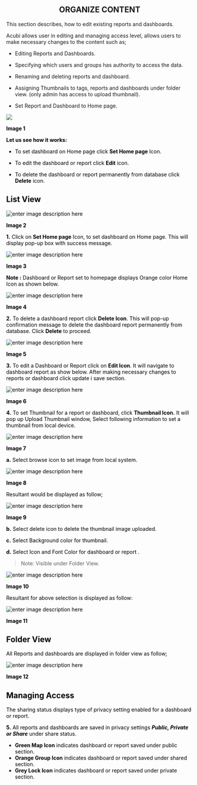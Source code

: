 


<center><h2>ORGANIZE CONTENT</h2></center>

This section describes, how to edit existing reports and dashboards. 

Acubi allows user in editing and managing access level, allows  users to make necessary changes to the content such as;

   -  Editing Reports and Dashboards.
   
   -  Specifying which users and groups has authority to access the data.
   
   -  Renaming and deleting reports and dashboard.
   
   - Assigning Thumbnails to tags, reports and dashboards under folder view. (only admin has access to upload thumbnail).
   
   -  Set Report and Dashboard to Home page.
   
   ![
](https://raw.githubusercontent.com/sv18042016/fp1/2c3e9b591017dd6316a4091ad35abfae69bf2082/images/New_version5/UD_Edit_Content_Image1.png)

<b><font color = "Black"> Image 1</b>

<b>Let us see how it works:</b>

- To set dashboard on Home page click <b>Set Home page</b> Icon.

- To edit the dashboard or report click  <B>Edit</B>  icon.

- To delete the dashboard or report permanently from database click <b>Delete</b>  icon.

## List View

![enter image description here](https://raw.githubusercontent.com/sv18042016/fp1/18f509e51a93084b4774b4970dc8760ba105bb3d/images/New_version5/TD_Organize_Image2.png)
 
  <b><Font color = " black">Image 2</font></b>
  
<b>1.</b>  Click on  <b>Set Home page</b>  Icon, to set dashboard on Home page.  This will display pop-up box with success message.

![enter image description here](https://raw.githubusercontent.com/sv18042016/fp1/0bec2242e2916cda50b243dc8532006a4c45a72e/images/New_version5/TD_Organize_Image3.png)
  
  <b><Font color = " black">Image 3</font></b>
  
 <b>Note :</b> Dashboard or Report set to homepage displays Orange color Home Icon as shown below.

![enter image description here](https://raw.githubusercontent.com/sv18042016/fp1/0bec2242e2916cda50b243dc8532006a4c45a72e/images/New_version5/TD_Organize_Image4.png)
 
  <b><Font color = " black">Image 4</font></b>

<b>2.</b> To delete a dashboard report  click  <b>Delete Icon</b>. This will pop-up confirmation message to delete the dashboard report permanently from database. Click <b>Delete</b> to proceed.

![enter image description here](https://raw.githubusercontent.com/sv18042016/fp1/92133e0dc108c61f31b1c9f83a70fc58307581f8/images/New_version5/TD_Organize_Image5.png)

 <b><Font color = " black">Image 5</font></b>


<b>3.</b>  To edit a Dashboard or Report click on <b>Edit Icon</b>. It will navigate to dashboard report as show below.
After making necessary changes to reports or dashboard click update i save section.

![enter image description here](https://raw.githubusercontent.com/sv18042016/fp1/20d14f3f25bb74d93059efb55c8ac118064c337a/images/New_version5/TD_Organize_Image6.png)

 <b><Font color = " black">Image 6</font></b>


<b>4.</b> To set Thumbnail for a report or dashboard, click <b>Thumbnail Icon.</b> It will pop up Upload Thumbnail window, Select following information to set a thumbnail from local device.

![enter image description here](https://raw.githubusercontent.com/sv18042016/fp1/f04580c65237586e452cd0cea80df439cff9157c/images/New_version5/UD_Acubi_Login7.png)

 <b><Font color = " black">Image 7</font></b>

<b> a.</b> Select browse icon to set image from local system.

![enter image description here](https://raw.githubusercontent.com/sv18042016/fp1/f04580c65237586e452cd0cea80df439cff9157c/images/New_version5/TD_Organize_Image7.png)

 <b><Font color = " black">Image 8</font></b>

Resultant would be displayed as follow;

![enter image description here](https://raw.githubusercontent.com/sv18042016/fp1/f04580c65237586e452cd0cea80df439cff9157c/images/New_version5/TD_Organize_Image8.png)

 <b><Font color = " black">Image 9</font></b>

<b>b.</b> Select delete icon to delete the thumbnail image uploaded.

<b>c.</b> Select Background color for thumbnail.

<b>d.</b> Select Icon and Font Color for dashboard or report .

> Note: Visible under Folder View.


![enter image description here](https://raw.githubusercontent.com/sv18042016/fp1/f6c5126e7a3365a91017739e8cb5c3130e67a407/images/New_version5/TD_Organize_Image10.png)

 <b><Font color = " black">Image 10</font></b>

Resultant for above selection is displayed as follow:

![enter image description here](https://raw.githubusercontent.com/sv18042016/fp1/f04580c65237586e452cd0cea80df439cff9157c/images/New_version5/TD_Organize_Image9.png)

 <b><Font color = " black">Image 11</font></b>

## Folder View

All Reports and dashboards are displayed in folder view as follow;

![enter image description here](https://raw.githubusercontent.com/sv18042016/fp1/360f7f7b4cdeff4cb5aae7d037c76d8b0564c54e/images/New_version5/TD_Organize_Image11.png)

 <b><Font color = " black">Image 12</font></b>


## Managing Access

The sharing status displays type of privacy setting enabled for a dashboard or report.

<b>5.</b> All reports and dashboards are saved in privacy settings <i><b>Public, Private or Share</b></i> under share status. 

-   <b>Green Map Icon</b> indicates dashboard or report saved under public section.
-   <b>Orange Group Icon</b> indicates dashboard or report saved under shared section.
-   <b>Grey Lock Icon</b> indicates dashboard or report saved under private section.


<!--stackedit_data:
eyJoaXN0b3J5IjpbLTE5ODI4Mzk0MzAsLTk5OTY3MjI0MywtOD
QzNDE2MjY4LDE0NTg3Njk5NCwtODU2OTIxNjE5LDExODA0NDg4
MzEsMTM5NzUwNzc0NSwtNjgxNTg4MDMxLC0xMTk0MTY4MzczLC
0xNTcwNTY3MzA3LC0xMTk0MTY4MzczLDE1MTUwODYwMTEsLTcw
ODI1MjA1MSwtMTU1MTI1NDU1NywtODIyNDA5OTg3LC0xNDQ0ND
kzMTA1LC0xNTkyMzExNDI2LC0xNTUzNTY5NTc1LDc1MTYwMDI0
NiwtMTU5NDcwNzE1XX0=
-->